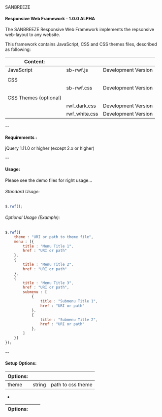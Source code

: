 SANBREEZE
#### Responsive Web Framework - 1.0.0 ALPHA

The SANBREEZE Responsive Web Framework implements the repsonsive web-layout to any website.

This framework contains JavaScript, CSS and CSS themes files, described as following:

|Content:		|		|			|
|-----------------------|---------------|-----------------------|
|JavaScript		|sb-rwf.js	|Development Version	|
|			|		|			|
|CSS 			|		|			|
|			|sb-rwf.css	|Development Version	|
|			|		|			|
|CSS Themes (optional)	|		|			|
|			|rwf_dark.css	|Development Version	|
|			|rwf_white.css	|Development Version	|

--

#### Requirements  :
  jQuery 1.11.0 or higher (except 2.x or higher)
  
--

#### Usage:
Please see the demo files for right usage...

###### Standard Usage:
``` javascript
$.rwf();
```

###### Optional Usage (Example):
```javascript
$.rwf({
	theme : "URI or path to theme file",
	menu : [{
		title : "Menu Title 1",
		href : "URI or path"
	},
	{
		title : "Menu Title 2",
		href : "URI or path"
	},
	{
		title : "Menu Title 3",
		href : "URI or path",
		submenu : [
			{
				title : "Submenu Title 1",
				href : "URI or path"
			},
			{
				title : "Submenu Title 2",
				href : "URI or path"
			},
		]
	}]
});
```

--

#### Setup Options:

|Options:		|		|			|
|-----------------------|---------------|-----------------------|
|theme			|string		|path to css theme	|
*
|Options:		|		|			|
|-----------------------|---------------|-----------------------|

